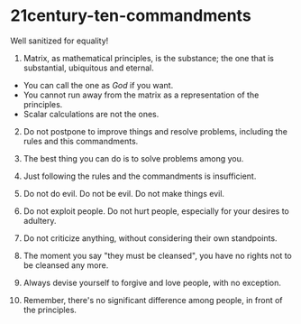 # 21century-ten-commandments

Well sanitized for equality!

1. Matrix, as mathematical principles, is the substance; the one that is substantial, ubiquitous and eternal. 
  - You can call the one as *God* if you want.
  - You cannot run away from the matrix as a representation of the principles.
  - Scalar calculations are not the ones.

2. Do not postpone to improve things and resolve problems, including the rules and this commandments. 

3. The best thing you can do is to solve problems among you.

4. Just following the rules and the commandments is insufficient.

5. Do not do evil. Do not be evil. Do not make things evil.

6. Do not exploit people. Do not hurt people, especially for your desires to adultery.

7. Do not criticize anything, without considering their own standpoints.

8. The moment you say "they must be cleansed", you have no rights not to be cleansed any more. 

9. Always devise yourself to forgive and love people, with no exception.

10. Remember, there's no significant difference among people, in front of the principles. 
